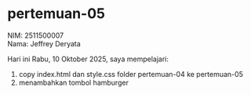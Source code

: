 # pertemuan-05
NIM: 2511500007<br>
Nama: Jeffrey Deryata

Hari ini Rabu, 10 Oktober 2025, saya mempelajari:
<ol>
    <li>copy index.html dan style.css folder pertemuan-04 ke pertemuan-05</li>
    <li>menambahkan tombol hamburger</li>